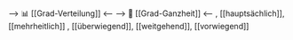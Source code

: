 --> 📊 [[Grad-Verteilung]] <--
--> 🧩 [[Grad-Ganzheit]] <--
, [[hauptsächlich]], [[mehrheitlich]]
, [[überwiegend]], [[weitgehend]], [[vorwiegend]]